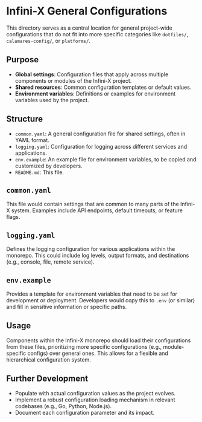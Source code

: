 # Infini-X General Configurations

This directory serves as a central location for general project-wide configurations that do not fit into more specific categories like `dotfiles/`, `calamares-config/`, or `platforms/`.

## Purpose
- **Global settings**: Configuration files that apply across multiple components or modules of the Infini-X project.
- **Shared resources**: Common configuration templates or default values.
- **Environment variables**: Definitions or examples for environment variables used by the project.

## Structure
- `common.yaml`: A general configuration file for shared settings, often in YAML format.
- `logging.yaml`: Configuration for logging across different services and applications.
- `env.example`: An example file for environment variables, to be copied and customized by developers.
- `README.md`: This file.

## `common.yaml`
This file would contain settings that are common to many parts of the Infini-X system. Examples include API endpoints, default timeouts, or feature flags.

## `logging.yaml`
Defines the logging configuration for various applications within the monorepo. This could include log levels, output formats, and destinations (e.g., console, file, remote service).

## `env.example`
Provides a template for environment variables that need to be set for development or deployment. Developers would copy this to `.env` (or similar) and fill in sensitive information or specific paths.

## Usage
Components within the Infini-X monorepo should load their configurations from these files, prioritizing more specific configurations (e.g., module-specific configs) over general ones. This allows for a flexible and hierarchical configuration system.

## Further Development
- Populate with actual configuration values as the project evolves.
- Implement a robust configuration loading mechanism in relevant codebases (e.g., Go, Python, Node.js).
- Document each configuration parameter and its impact.